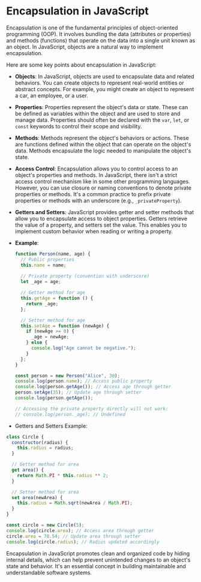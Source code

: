# Encapsulation in JavaScript

Encapsulation is one of the fundamental principles of object-oriented programming (OOP). It involves bundling the data (attributes or properties) and methods (functions) that operate on the data into a single unit known as an object. In JavaScript, objects are a natural way to implement encapsulation.

Here are some key points about encapsulation in JavaScript:

- **Objects**: In JavaScript, objects are used to encapsulate data and related behaviors. You can create objects to represent real-world entities or abstract concepts. For example, you might create an object to represent a car, an employee, or a user.

- **Properties**: Properties represent the object's data or state. These can be defined as variables within the object and are used to store and manage data. Properties should often be declared with the `var`, `let`, or `const` keywords to control their scope and visibility.

- **Methods**: Methods represent the object's behaviors or actions. These are functions defined within the object that can operate on the object's data. Methods encapsulate the logic needed to manipulate the object's state.

- **Access Control**: Encapsulation allows you to control access to an object's properties and methods. In JavaScript, there isn't a strict access control mechanism like in some other programming languages. However, you can use closure or naming conventions to denote private properties or methods. It's a common practice to prefix private properties or methods with an underscore (e.g., `_privateProperty`).

- **Getters and Setters**: JavaScript provides getter and setter methods that allow you to encapsulate access to object properties. Getters retrieve the value of a property, and setters set the value. This enables you to implement custom behavior when reading or writing a property.

- **Example**:
  ```javascript
  function Person(name, age) {
    // Public properties
    this.name = name;
    
    // Private property (convention with underscore)
    let _age = age;

    // Getter method for age
    this.getAge = function () {
      return _age;
    };

    // Setter method for age
    this.setAge = function (newAge) {
      if (newAge >= 0) {
        _age = newAge;
      } else {
        console.log("Age cannot be negative.");
      }
    };
  }

  const person = new Person("Alice", 30);
  console.log(person.name); // Access public property
  console.log(person.getAge()); // Access age through getter
  person.setAge(35); // Update age through setter
  console.log(person.getAge());

  // Accessing the private property directly will not work:
  // console.log(person._age); // Undefined


- Getters and Setters Example:

```javascript
class Circle {
  constructor(radius) {
    this.radius = radius;
  }

  // Getter method for area
  get area() {
    return Math.PI * this.radius ** 2;
  }

  // Setter method for area
  set area(newArea) {
    this.radius = Math.sqrt(newArea / Math.PI);
  }
}

const circle = new Circle(5);
console.log(circle.area); // Access area through getter
circle.area = 78.54; // Update area through setter
console.log(circle.radius); // Radius updated accordingly

```

Encapsulation in JavaScript promotes clean and organized code by hiding internal details, which can help prevent unintended changes to an object's state and behavior. It's an essential concept in building maintainable and understandable software systems.